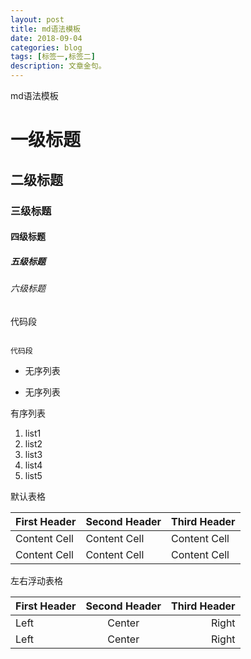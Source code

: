 ```yaml
---
layout: post
title: md语法模板
date: 2018-09-04
categories: blog
tags: [标签一,标签二]
description: 文章金句。
---
```


md语法模板


# 一级标题
## 二级标题
### 三级标题
#### 四级标题
##### 五级标题
###### 六级标题

代码段
<pre><code>
代码段
</code></pre>

* 无序列表
- 无序列表

有序列表
1. list1
2. list2
3. list3
4. list4
5. list5

默认表格

First Header | Second Header | Third Header
------------ | ------------- | ------------
Content Cell | Content Cell | Content Cell
Content Cell | Content Cell | Content Cell

左右浮动表格

First Header | Second Header | Third Header
:----------- | :-----------: | -----------: 
Left | Center | Right
Left | Center | Right

